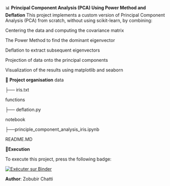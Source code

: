 📊 **Principal Component Analysis (PCA) Using Power Method and Deflation**
This project implements a custom version of Principal Component Analysis (PCA) from scratch, without using scikit-learn, by combining:

Centering the data and computing the covariance matrix

The Power Method to find the dominant eigenvector

Deflation to extract subsequent eigenvectors

Projection of data onto the principal components

Visualization of the results using matplotlib and seaborn


📁 **Project organisation**
data

├── iris.txt

functions

├── deflation.py

notebook

├──principle_component_analysis_iris.ipynb

README.MD

📌**Execution**

To execute this project, press the following badge:

[![Exécuter sur Binder](https://mybinder.org/badge_logo.svg)](https://hub.gesis.mybinder.org/user/zoubirchatti-01__linear-algebra-ws2un37q/doc/tree/03_principle_component_analysis_deflation/notebook/PCA_deflation%20.ipynb)

**Author**:
Zobubir Chatti
